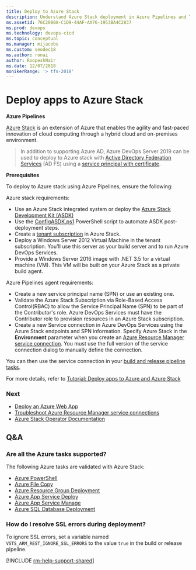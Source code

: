 ```yaml
---
title: Deploy to Azure Stack
description: Understand Azure Stack deployment in Azure Pipelines and Team Foundation Server (TFS)
ms.assetid: 76C2080A-C1D9-44AF-AA76-1953BA4C2837
ms.prod: devops
ms.technology: devops-cicd
ms.topic: conceptual
ms.manager: mijacobs
ms.custom: seodec18
ms.author: ronai
author: RoopeshNair
ms.date: 12/07/2018
monikerRange: '> tfs-2018'
---
```


# Deploy apps to Azure Stack

**Azure Pipelines**

[Azure Stack](https://azure.microsoft.com/overview/azure-stack/)
is an extension of Azure that enables the agility and fast-paced innovation of cloud computing
through a hybrid cloud and on-premises environment.

> In addition to supporting Azure AD, Azure DevOps Server 2019 can be used to deploy to Azure stack with [Active Directory Federation Services](/azure/azure-stack/azure-stack-create-service-principals#create-a-service-principal-that-uses-a-client-secret-credential) (AD FS) using a [service principal with certificate](https://docs.microsoft.com/azure/devops/release-notes/2018/sprint-141-update#create-azure-service-connection-with-service-principal-that-authenticates-with-a-certificate).

**Prerequisites**

To deploy to Azure stack using Azure Pipelines, ensure the following:

Azure stack requirements:

* Use an Azure Stack integrated system or deploy the [Azure Stack Development Kit (ASDK)](https://docs.microsoft.com/azure-stack/asdk/asdk-install)
* Use the [ConfigASDK.ps1](https://github.com/mattmcspirit/azurestack/blob/master/deployment/ConfigASDK.ps1) PowerShell script to automate ASDK post-deployment steps.
* Create a [tenant subscription](https://docs.microsoft.com/azure-stack/operator/azure-stack-subscribe-plan-provision-vm) in Azure Stack.
* Deploy a Windows Server 2012 Virtual Machine in the tenant subscription. You'll use this server as your build server and to run Azure DevOps Services.
* Provide a Windows Server 2016 image with .NET 3.5 for a virtual machine (VM). This VM will be built on your Azure Stack as a private build agent.

Azure Pipelines agent requirements:

* Create a new service principal name (SPN) or use an existing one. 
* Validate the Azure Stack Subscription via Role-Based Access Control(RBAC) to allow the Service Principal Name (SPN) to be part of the Contributor's role. Azure DevOps Services must have the Contributor role to provision resources in an Azure Stack subscription.
* Create a new Service connection in Azure DevOps Services using the Azure Stack endpoints and SPN information.
  Specify Azure Stack in the **Environment** parameter when you create an [Azure Resource Manager service connection](../library/connect-to-azure.md).
You must use the full version of the service connection dialog to manually define the connection.

You can then use the service connection in your [build and release pipeline tasks](../tasks/index.md).

For more details, refer to [Tutorial: Deploy apps to Azure and Azure Stack](https://docs.microsoft.com/azure-stack/user/azure-stack-solution-pipeline)

### Next

* [Deploy an Azure Web App](../apps/cd/deploy-webdeploy-webapps.md)
* [Troubleshoot Azure Resource Manager service connections](../release/azure-rm-endpoint.md)
* [Azure Stack Operator Documentation](/azure/azure-stack/)

## Q&A

### Are all the Azure tasks supported?

The following Azure tasks are validated with Azure Stack:

* [Azure PowerShell](../tasks/deploy/azure-powershell.md)
* [Azure File Copy](../tasks/deploy/azure-file-copy.md)
* [Azure Resource Group Deployment](../tasks/deploy/azure-resource-group-deployment.md)
* [Azure App Service Deploy](../tasks/deploy/azure-rm-web-app-deployment.md)
* [Azure App Service Manage](../tasks/deploy/azure-app-service-manage.md) 
* [Azure SQL Database Deployment](../tasks/deploy/sql-azure-dacpac-deployment.md)

### How do I resolve SSL errors during deployment?

To ignore SSL errors, set a variable named `VSTS_ARM_REST_IGNORE_SSL_ERRORS` to the value `true` in the build or release pipeline.

[!INCLUDE [rm-help-support-shared](../_shared/rm-help-support-shared.md)]

